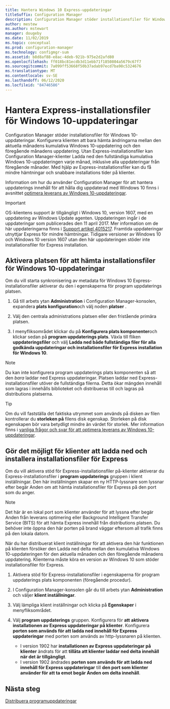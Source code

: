 ```yaml
---
title: Hantera Windows 10 Express-uppdateringar
titleSuffix: Configuration Manager
description: Configuration Manager stöder installationsfiler för Windows 10, vilket ger mindre hämtnings tider och snabbare installations tider på klienter.
author: mestew
ms.author: mstewart
manager: dougeby
ms.date: 11/02/2019
ms.topic: conceptual
ms.prod: configuration-manager
ms.technology: configmgr-sum
ms.assetid: b8d8af88-e8ac-4deb-921b-975e2d2afd80
ms.openlocfilehash: ff018bc81ecdb3d11ebb71f1850804a5679c67f7
ms.sourcegitcommit: 7a099ff53668f50b37adab97ecd7ba98c5324676
ms.translationtype: MT
ms.contentlocale: sv-SE
ms.lasthandoff: 06/12/2020
ms.locfileid: "84746586"
---
```

# <a name="manage-express-installation-files-for-windows-10-updates"></a>Hantera Express-installationsfiler för Windows 10-uppdateringar

Configuration Manager stöder installationsfiler för Windows 10-uppdateringar. Konfigurera klienten att bara hämta ändringarna mellan den aktuella månadens kumulativa Windows 10-uppdatering och den föregående månadens uppdatering. Utan Express-installationsfiler kan Configuration Manager-klienter Ladda ned den fullständiga kumulativa Windows 10-uppdateringen varje månad, inklusive alla uppdateringar från föregående månader. Med hjälp av Express-installationsfiler kan du få mindre hämtningar och snabbare installations tider på klienter.

Information om hur du använder Configuration Manager för att hantera uppdaterings innehåll för att hålla dig uppdaterad med Windows 10 finns i avsnittet [optimera leverans av Windows 10-uppdateringar](optimize-windows-10-update-delivery.md).  


> [!IMPORTANT]  
> OS-klientens support är tillgängligt i Windows 10, version 1607, med en uppdatering av Windows Update agenten. Uppdateringen ingår i de uppdateringar som publicerades den 11 april 2017. Mer information om de här uppdateringarna finns i [Support artikel 4015217](https://support.microsoft.com/kb/4015217). Framtida uppdateringar utnyttjar Express för mindre hämtningar. Tidigare versioner av Windows 10 och Windows 10 version 1607 utan den här uppdateringen stöder inte installationsfiler för Express installation.  


## <a name="enable-the-site-to-download-express-installation-files-for-windows-10-updates"></a>Aktivera platsen för att hämta installationsfiler för Windows 10-uppdateringar
Om du vill starta synkronisering av metadata för Windows 10 Express-installationsfiler aktiverar du den i egenskaperna för program uppdaterings platsen.  

1. Gå till arbets ytan **Administration** i Configuration Manager-konsolen, expandera **plats konfiguration**och välj noden **platser** .  

2. Välj den centrala administrations platsen eller den fristående primära platsen.  

3. I menyfliksområdet klickar du på **Konfigurera plats komponenter**och klickar sedan på **program uppdaterings plats**. Växla till fliken **uppdateringsfiler** och välj **Ladda ned både fullständiga filer för alla godkända uppdateringar och installationsfiler för Express installation för Windows 10**.

> [!NOTE]    
> Du kan inte konfigurera program uppdaterings plats komponenten så att den *bara* laddar ned Express uppdateringar.  Platsen laddar ned Express-installationsfiler utöver de fullständiga filerna. Detta ökar mängden innehåll som lagras i innehålls biblioteket och distribueras till och lagras på distributions platserna.

> [!Tip]  
> Om du vill fastställa det faktiska utrymmet som används på disken av filen kontrollerar du **storleken på** filens disk egenskap. Storleken på disk egenskapen bör vara betydligt mindre än värdet för storlek. Mer information finns i [vanliga frågor och svar för att optimera leverans av Windows 10-uppdateringar](optimize-windows-10-update-delivery.md#bkmk_faq).  


## <a name="enable-clients-to-download-and-install-express-installation-files"></a>Gör det möjligt för klienter att ladda ned och installera installationsfiler för Express
Om du vill aktivera stöd för Express-installationsfiler på-klienter aktiverar du Express-installationsfiler i **program uppdaterings** gruppen i klient inställningar. Den här inställningen skapar en ny HTTP-lyssnare som lyssnar efter begär Anden om att hämta installationsfiler för Express på den port som du anger.

> [!NOTE]    
> Det här är en lokal port som klienter använder för att lyssna efter begär Anden från leverans optimering eller Background Intelligent Transfer Service (BITS) för att hämta Express innehåll från distributions platsen. Du behöver inte öppna den här porten på brand väggar eftersom all trafik finns på den lokala datorn.  

När du har distribuerat klient inställningar för att aktivera den här funktionen på klienten försöker den Ladda ned delta mellan den kumulativa Windows 10-uppdateringen för den aktuella månaden och den föregående månadens uppdatering. Klienterna måste köra en version av Windows 10 som stöder installationsfiler för Express.  

1. Aktivera stöd för Express-installationsfiler i egenskaperna för program uppdaterings plats komponenten (föregående procedur).  

2. I Configuration Manager-konsolen går du till arbets ytan **Administration** och väljer **klient inställningar**.  

3. Välj lämpliga klient inställningar och klicka på **Egenskaper** i menyfliksområdet.  

4. Välj **program uppdaterings** gruppen. Konfigurera för **att** **aktivera installationen av Express uppdateringar på klienter**. Konfigurera **porten som används för att ladda ned innehåll för Express uppdateringar** med porten som används av http-lyssnaren på klienten.
    - I version 1902 har **installationen av Express uppdateringar på klienter** ändrats för att **tillåta att klienter laddar ned delta innehåll när det är tillgängligt**.
    - I version 1902 ändrades **porten som används för att ladda ned innehåll för Express uppdateringar** till **den port som klienter använder för att ta emot begär Anden om delta innehåll**.
    

## <a name="next-steps"></a>Nästa steg

[Distribuera programuppdateringar](deploy-software-updates.md)
